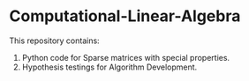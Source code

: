 # Computational-Linear-Algebra
This repository contains:
1. Python code for Sparse matrices with special properties.
2. Hypothesis testings for Algorithm Development.
